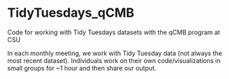 # TidyTuesdays_qCMB
Code for working with Tidy Tuesdays datasets with the qCMB program at CSU

In each monthly meeting, we work with Tidy Tuesday data (not always the most recent dataset). Individuals work on their own code/visualizations in small groups for ~1 hour and then share our output. 
